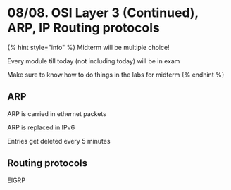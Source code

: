 # 08/08. OSI Layer 3 (Continued), ARP, IP Routing protocols

{% hint style="info" %}
Midterm will be multiple choice!

Every module till today (not including today) will be in exam

Make sure to know how to do things in the labs for midterm
{% endhint %}

## ARP

ARP is carried in ethernet packets

ARP is replaced in IPv6

Entries get deleted every 5 minutes

## Routing protocols

EIGRP
